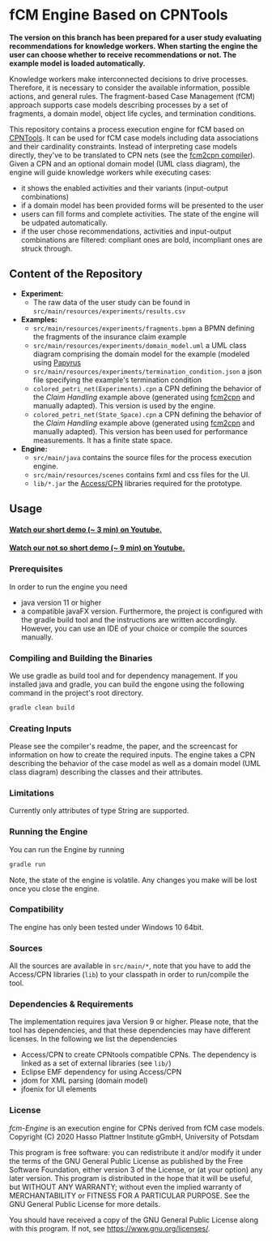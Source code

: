 # fCM Engine Based on CPNTools

**The version on this branch has been prepared for a user study evaluating recommendations for knowledge workers. When starting the engine the user can choose whether to receive recommendations or not. The example model is loaded automatically.**

Knowledge workers make interconnected decisions to drive processes.
Therefore, it is necessary to consider the available information, possible actions, and general rules.
The fragment-based Case Management (fCM) approach supports case models describing processes by a set of fragments, a domain model, object life cycles, and termination conditions. 

This repository contains a process execution engine for fCM based on [CPNTools](https://cpntools.org).
It can be used for fCM case models including data associations and their cardinality constraints.
Instead of interpreting case models directly, they've to be translated to CPN nets (see the [fcm2cpn compiler](https://github.com/bptlab/fcm2cpn/tree/caise)).
Given a CPN and an optional domain model (UML class diagram), the engine will guide knowledge workers while executing cases:
* it shows the enabled activities and their variants (input-output combinations)
* if a domain model has been provided forms will be presented to the user
* users can fill forms and complete activities. The state of the engine will be udpated automatically.
* if the user chose recommendations, activities and input-output combinations are filtered: compliant ones are bold, incompliant ones are struck through.

## Content of the Repository
* **Experiment:**
  * The raw data of the user study can be found in `src/main/resources/experiments/results.csv`
* **Examples:**
  * `src/main/resources/experiments/fragments.bpmn` a BPMN defining the fragments of the insurance claim example
  * `src/main/resources/experiments/domain_model.uml` a UML class diagram comprising the domain model for the example (modeled using [Papyrus](https://www.eclipse.org/papyrus/)
  * `src/main/resources/experiments/termination_condition.json` a json file specifying the example's termination condition
  * `colored_petri_net(Experiments).cpn` a CPN defining the behavior of the *Claim Handling* example above (generated using [fcm2cpn](https://github.com/bptlab/fcm2cpn/tree/caise) and manually adapted). This version is used by the engine.
  * `colored_petri_net(State_Space).cpn` a CPN defining the behavior of the *Claim Handling* example above (generated using [fcm2cpn](https://github.com/bptlab/fcm2cpn/tree/caise) and manually adapted). This version has been used for performance measurements. It has a finite state space.
* **Engine:**
  * `src/main/java` contains the source files for the process execution engine.
  * `src/main/resources/scenes` contains fxml and css files for the UI.
  * `lib/*.jar` the [Access/CPN](http://cpntools.org/access-cpn/) libraries required for the prototype.

## Usage

#### [Watch our short demo (~ 3 min) on Youtube.](https://youtu.be/ODpgQvxxQzY)

#### [Watch our not so short demo (~ 9 min) on Youtube.](https://youtu.be/ogvqiO6a9Wg) 

### Prerequisites

In order to run the engine you need
* java version 11 or higher
* a compatible javaFX version.
Furthermore, the project is configured with the gradle build tool and the instructions are written accordingly.
However, you can use an IDE of your choice or compile the sources manually.

### Compiling and Building the Binaries

We use gradle as build tool and for dependency management.
If you installed java and gradle, you can build the engone using the following command in the project's root directory.
````bash
gradle clean build
```` 

### Creating Inputs

Please see the compiler's readme, the paper, and the screencast for information on how to create the required inputs.
The engine takes a CPN describing the behavior of the case model as well as a domain model (UML class diagram) describing the classes and their attributes.

### Limitations
Currently only attributes of type String are supported.

### Running the Engine

You can run the Engine by running 
````bash
gradle run
````
Note, the state of the engine is volatile. Any changes you make will be lost once you close the engine.

### Compatibility

The engine has only been tested under Windows 10 64bit.

### Sources

All the sources are available in `src/main/*`, note that you have to add the Access/CPN libraries (`lib`) to your classpath in order to run/compile the tool.

### Dependencies & Requirements

The implementation requires java Version 9 or higher.
Please note, that the tool has dependencies, and that these dependencies may have different licenses. In the following we list the dependencies
* Access/CPN to create CPNtools compatible CPNs. The dependency is linked as a set of external libraries (see `lib/`)
* Eclipse EMF dependency for using Access/CPN
* jdom for XML parsing (domain model)
* jfoenix for UI elements

### License

*fcm-Engine* is an execution engine for CPNs derived from fCM case models.
Copyright (C) 2020  Hasso Plattner Institute gGmbH, University of Potsdam

This program is free software: you can redistribute it and/or modify
it under the terms of the GNU General Public License as published by
the Free Software Foundation, either version 3 of the License, or (at your option) any later version.
This program is distributed in the hope that it will be useful, but WITHOUT ANY WARRANTY; without even the implied warranty of MERCHANTABILITY or FITNESS FOR A PARTICULAR PURPOSE.
See the GNU General Public License for more details.

You should have received a copy of the GNU General Public License
along with this program.  If not, see <https://www.gnu.org/licenses/>.
